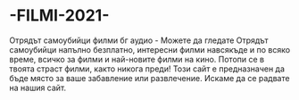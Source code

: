 # -FILMI-2021-
Отрядът самоубийци филми бг аудио - Можете да гледате Отрядът самоубийци напълно безплатно, интересни филми навсякъде и по всяко време, всичко за филми и най-новите филми на кино. Потопи се в твоята страст филми, както никога преди! Този сайт е предназначен да бъде място за ваше забавление или развлечение. Искаме да се радвате на нашия сайт.
